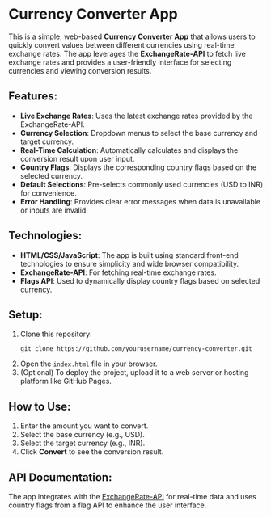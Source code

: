 # Currency Converter App

This is a simple, web-based **Currency Converter App** that allows users to quickly convert values between different currencies using real-time exchange rates. The app leverages the **ExchangeRate-API** to fetch live exchange rates and provides a user-friendly interface for selecting currencies and viewing conversion results.

## Features:
- **Live Exchange Rates**: Uses the latest exchange rates provided by the ExchangeRate-API.
- **Currency Selection**: Dropdown menus to select the base currency and target currency.
- **Real-Time Calculation**: Automatically calculates and displays the conversion result upon user input.
- **Country Flags**: Displays the corresponding country flags based on the selected currency.
- **Default Selections**: Pre-selects commonly used currencies (USD to INR) for convenience.
- **Error Handling**: Provides clear error messages when data is unavailable or inputs are invalid.

## Technologies:
- **HTML/CSS/JavaScript**: The app is built using standard front-end technologies to ensure simplicity and wide browser compatibility.
- **ExchangeRate-API**: For fetching real-time exchange rates.
- **Flags API**: Used to dynamically display country flags based on selected currency.

## Setup:
1. Clone this repository:
   ```
   git clone https://github.com/yourusername/currency-converter.git
   ```
2. Open the `index.html` file in your browser.
3. (Optional) To deploy the project, upload it to a web server or hosting platform like GitHub Pages.

## How to Use:
1. Enter the amount you want to convert.
2. Select the base currency (e.g., USD).
3. Select the target currency (e.g., INR).
4. Click **Convert** to see the conversion result.
   
## API Documentation:
The app integrates with the [ExchangeRate-API](https://www.exchangerate-api.com/docs) for real-time data and uses country flags from a flag API to enhance the user interface.

